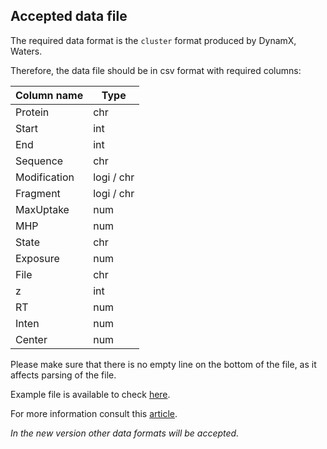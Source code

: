 ## Accepted data file

The required data format is the `cluster` format produced by DynamX, Waters.

Therefore, the data file should be in csv format with required columns:

| Column name   | Type        |
| ------------- | ----------- |
| Protein       | chr         |
| Start         | int         |
| End           | int         | 
| Sequence      | chr         |
| Modification  | logi / chr  |
| Fragment      | logi / chr  |
| MaxUptake     | num         |
| MHP           | num         |
| State         | chr         |
| Exposure      | num         | 
| File          | chr         |
| z             | int         |
| RT            | num         |
| Inten         | num         |
| Center        | num         |

Please make sure that there is no empty line on the bottom of the file, as it affects parsing of the file.

Example file is available to check [here](https://github.com/hadexversum/HaDeX/blob/master/inst/HaDeX/data/KD_190304_Nucb2_EDTA_CaCl2_test02_clusterdata.csv).

For more information consult this [article](https://hadexversum.github.io/HRaDeX/articles/input_data.html).

*In the new version other data formats will be accepted.*
